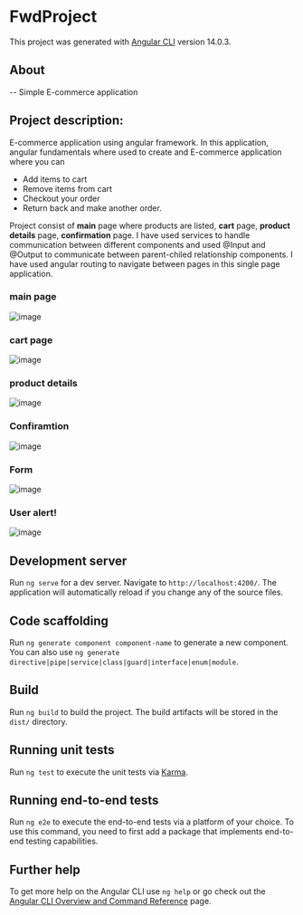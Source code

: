 # FwdProject

This project was generated with [Angular CLI](https://github.com/angular/angular-cli) version 14.0.3.


## About 

-- Simple E-commerce application 

## Project description: 
E-commerce application using angular framework. In this application, angular fundamentals where used to create and E-commerce application where you can
- Add items to cart
- Remove items from cart 
- Checkout your order 
- Return back and make another order. 

Project consist of <b>main</b> page where products are listed, <b>cart</b> page, <b>product details</b> page, <b>confirmation</b> page. I have used services to handle communication between different components and used @Input and @Output to communicate between parent-chiled relationship components. I have used angular routing to navigate between pages in this single page application. 

### main page 
![image](https://user-images.githubusercontent.com/82055675/181630596-3dd65973-8415-4481-9e10-93323ca861f2.png)
### cart page 
![image](https://user-images.githubusercontent.com/82055675/181630671-dae046f5-abab-4d06-91af-d9c51c87c549.png)


### product details 

![image](https://user-images.githubusercontent.com/82055675/181630709-c55aca70-25df-4d89-afd0-ea2c8436acea.png)

### Confiramtion  
![image](https://user-images.githubusercontent.com/82055675/181630834-432e691b-61b8-4fff-8885-7d1c54f62dcc.png)

### Form 

![image](https://user-images.githubusercontent.com/82055675/181630786-c3ea86c1-1c90-4513-99c9-540e903a131d.png)

### User alert! 
![image](https://user-images.githubusercontent.com/82055675/181630951-97732aad-a5d9-40dc-8c1b-78b0274de4dd.png)



## Development server

Run `ng serve` for a dev server. Navigate to `http://localhost:4200/`. The application will automatically reload if you change any of the source files.

## Code scaffolding

Run `ng generate component component-name` to generate a new component. You can also use `ng generate directive|pipe|service|class|guard|interface|enum|module`.

## Build

Run `ng build` to build the project. The build artifacts will be stored in the `dist/` directory.

## Running unit tests

Run `ng test` to execute the unit tests via [Karma](https://karma-runner.github.io).

## Running end-to-end tests

Run `ng e2e` to execute the end-to-end tests via a platform of your choice. To use this command, you need to first add a package that implements end-to-end testing capabilities.

## Further help

To get more help on the Angular CLI use `ng help` or go check out the [Angular CLI Overview and Command Reference](https://angular.io/cli) page.

